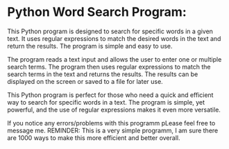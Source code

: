 # Python Word Search Program:
This Python program is designed to search for specific words in a given text. It uses regular expressions to match the desired words in the text and return the results. The program is simple and easy to use. 

The program reads a text input and allows the user to enter one or multiple search terms. The program then uses regular expressions to match the search terms in the text and returns the results. The results can be displayed on the screen or saved to a file for later use.

This Python program is perfect for those who need a quick and efficient way to search for specific words in a text. The program is simple, yet powerful, and the use of regular expressions makes it even more versatile.

If you notice any errors/problems with this programm pLease feel free to message me. 
REMINDER: This is a very simple programm, I am sure there are 1000 ways to make this more efficient and better overall.
